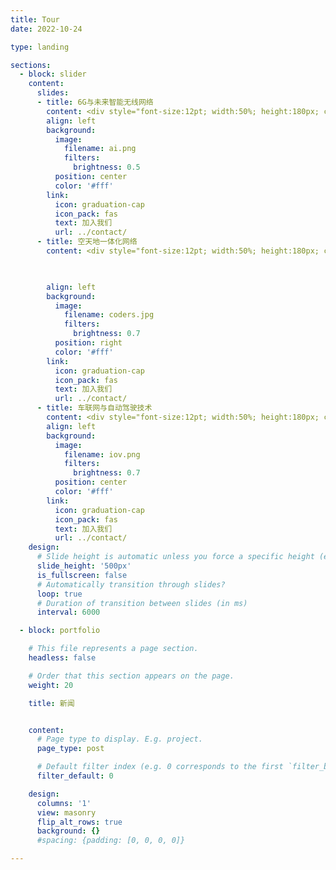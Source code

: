 ```yaml
---
title: Tour
date: 2022-10-24

type: landing

sections:
  - block: slider
    content:
      slides:
      - title: 6G与未来智能无线网络
        content: <div style="font-size:12pt; width:50%; height:180px; color:#fff;"><div style="display:inline-block;position:relative;top:50%;-webkit-transform:translateY(-50%);">通知人工智能及深度学习技术实现网络智慧内生，AI能力的全网渗透，快速、自动、智能地对网络各方面进行高效管控，包括规划、管理、优化以及康复等，有效满足不断出现的新需求，使能资源管理的智慧决策，降低成本并提高效率。<br/>研究内容包括：基于图神经网络的快速网络部署，知识驱动的网络资源调配，知识图谱赋能的网络管控，动态神经模型与按需服务技术，大模型与预训练模型在网络中的应用，可解释人工智能的网络应用，多智能体强化学习无人机集群对抗，数字孪生驱动的强化学习，智能测试方法等</div></div>
        align: left
        background:
          image:
            filename: ai.png
            filters:
              brightness: 0.5
          position: center
          color: '#fff'
        link:
          icon: graduation-cap
          icon_pack: fas
          text: 加入我们
          url: ../contact/
      - title: 空天地一体化网络
        content: <div style="font-size:12pt; width:50%; height:180px; color:#fff;"><div style="display:inline-block;position:relative;top:50%;-webkit-transform:translateY(-50%);">空天地一体化网络可为陆海空天用户提供无缝信息服务，满足未来网络对于全时全域全空通信和网络互联互通的需求，是6G网络的重要组成部分。<br/>主要研究空天地一体化网络协议架构设计、网络切片方法、网络虚拟化与虚拟资源调度，网络仿真方法等。可参考论文：《空天地一体化网络技术：探索与展望》</div></div>


                
        align: left
        background:
          image:
            filename: coders.jpg
            filters:
              brightness: 0.7
          position: right
          color: '#fff'
        link:
          icon: graduation-cap
          icon_pack: fas
          text: 加入我们
          url: ../contact/
      - title: 车联网与自动驾驶技术
        content: <div style="font-size:12pt; width:50%; height:180px; color:#fff;"><div style="display:inline-block;position:relative;top:50%;-webkit-transform:translateY(-50%);">车联网是指通过应用传感技术、通信技术、网络技术、智能技术、感知与控制技术等，有机地融合在车辆和交通道路管理体系中而建成的一种实时、智能、高效的综合交通管理系统，是能够实现智能化交通管理、智能动态信息服务和自动驾驶的一体化网络。<br/>研究方向包括：车联网低时延高可靠技术，基于信息年龄和信息价值的调度技术，网络切片技术，模型和数据双驱动网络优化技术，车路协同技术</div></div>
        align: left
        background:
          image:
            filename: iov.png
            filters:
              brightness: 0.7
          position: center
          color: '#fff'
        link:
          icon: graduation-cap
          icon_pack: fas
          text: 加入我们
          url: ../contact/
    design:
      # Slide height is automatic unless you force a specific height (e.g. '400px')
      slide_height: '500px'
      is_fullscreen: false
      # Automatically transition through slides?
      loop: true
      # Duration of transition between slides (in ms)
      interval: 6000

  - block: portfolio

    # This file represents a page section.
    headless: false

    # Order that this section appears on the page.
    weight: 20

    title: 新闻


    content:
      # Page type to display. E.g. project.
      page_type: post

      # Default filter index (e.g. 0 corresponds to the first `filter_button` instance below).
      filter_default: 0

    design:
      columns: '1'
      view: masonry
      flip_alt_rows: true
      background: {}
      #spacing: {padding: [0, 0, 0, 0]}

---
```


